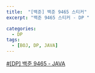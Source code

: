 ```yaml
---
title:  "[백준] 백준 9465 스티커"
excerpt: "백준 9465 스티커 - DP "

categories:
  - DP
tags:
  - [BOJ, DP, JAVA]
---
```


[#[DP] 백준 9465 - JAVA](https://github.com/miiiinju/miiiinju.github.io/new/master/_posts)


